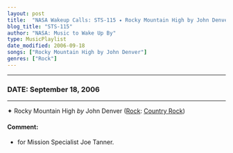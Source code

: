 ```yaml
---
layout: post
title:  "NASA Wakeup Calls: STS-115 ✦ Rocky Mountain High by John Denver ✫ September 18, 2006"
blog_title: "STS-115"
author: "NASA: Music to Wake Up By"
type: MusicPlaylist
date_modified: 2006-09-18
songs: ["Rocky Mountain High by John Denver"]
genres: ["Rock"]
---
```


----
### DATE: September 18, 2006
----
✦ Rocky Mountain High *by* John Denver ([Rock](https://www.discogs.com/genre/Rock): [Country Rock](https://www.discogs.com/style/Country%20Rock)) <a target="blank_" href="https://www.discogs.com/John-Denver-Rocky-Mountain-High/release/5352656">
    <i class="fas fa-compact-disc"
       title="Discogs entry for this song"
       alt="Discogs entry for this song"
       style="font-size: 1.1em;"></i></a>
    

#### Comment:
* for Mission Specialist Joe Tanner.



<br/>
<center>
	<a target="_blank"
	   href="https://twitter.com/intent/tweet?hashtags=Space,NASA,Playlist,NASAWakeupCalls,SpaceProgram&text=🚀 {{ page.author}}, '{{ page.songs.first }}' {{ page.title }}, {{ site.url }}{{ page.url }}&via=nasawakeupcalls"><i class="fab fa-twitter" title="Tweet this page" alt="Tweet this page" style="font-size: 1.3em;"></i></a>
	&nbsp; 	<i class="fas fa-user-astronaut" style="font-size: 1.5em;"></i> &nbsp;
    <a id="custom_amazon_link"
       type="amzn" search="#"
       category="popular music">
    <i class="fab fa-amazon" style="font-size: 1.3em;"></i></a>
</center>

<!-- Randomly resolve an individual entry from a song array -->
<script src="/assets/javascript/seedrandom.min.js"></script>
<script>
  var wake_me_up = ["Rocky Mountain High by John Denver"];
  var prng = new Math.seedrandom();
  function randomSong() {
    song = wake_me_up[Math.floor(Math.random() * wake_me_up.length)];
    var amazon_link = document.getElementById("custom_amazon_link");
    amazon_link.setAttribute("search", song);
  }
  window.onload = randomSong();
</script>
